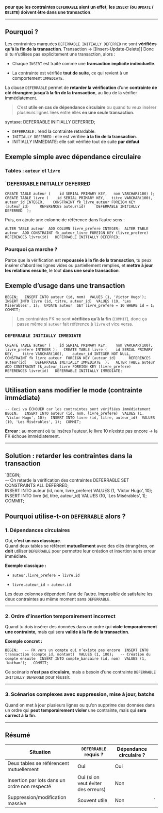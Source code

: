 **pour que les contraintes `DEFERRABLE` aient un effet**, **les `INSERT` (ou `UPDATE` / `DELETE`) doivent être dans une transaction**.

---

##  Pourquoi ?

Les contraintes marquées `DEFERRABLE INITIALLY DEFERRED` ne sont **vérifiées qu'à la fin de la transaction**. Transaction -> [[Insert-Update-Delete]]
Donc si tu n’utilises pas explicitement une transaction, alors :

- Chaque `INSERT` est traité comme une **transaction implicite individuelle**.
    
- La contrainte est vérifiée **tout de suite**, ce qui revient à un comportement `IMMEDIATE`.


La clause `DEFERRABLE` permet de **retarder la vérification** d’une **contrainte de clé étrangère** **jusqu’à la fin de la transaction**, au lieu de la vérifier immédiatement.
> C’est **utile en cas de dépendance circulaire** ou quand tu veux insérer plusieurs lignes liées entre elles **en une seule transaction**.

syntaxe:
DEFERRABLE INITIALLY DEFERRED;
- `DEFERRABLE` : rend la contrainte retardable.
- `INITIALLY DEFERRED` : elle est vérifiée **à la fin de la transaction**.
-  INITIALLY IMMEDIATE:  elle soit vérifiée tout de suite **par défaut**

## Exemple simple avec dépendance circulaire

### Tables : `auteur` et `livre`
### `DEFERRABLE INITIALLY DEFERRED

`CREATE TABLE auteur (   
id SERIAL PRIMARY KEY,  
nom VARCHAR(100)
);  
CREATE TABLE livre (   
id SERIAL PRIMARY KEY,  
titre VARCHAR(100),   
auteur_id INTEGER,   
CONSTRAINT fk_livre_auteur FOREIGN KEY (auteur_id)     REFERENCES auteur(id)     DEFERRABLE INITIALLY DEFERRED 
);`

Puis, on ajoute une colonne de référence dans l’autre sens :

`ALTER TABLE auteur 
ADD COLUMN livre_prefere INTEGER; 
ALTER TABLE auteur 
ADD CONSTRAINT fk_auteur_livre
FOREIGN KEY (livre_prefere)   
REFERENCES livre(id)   DEFERRABLE INITIALLY DEFERRED;`

###  Pourquoi ça marche ?

Parce que la vérification est **repoussée à la fin de la transaction**, tu peux insérer d’abord les lignes vides ou partiellement remplies, et **mettre à jour les relations ensuite**, le tout **dans une seule transaction**.

## Exemple d’usage dans une transaction

`BEGIN;  
INSERT INTO auteur (id, nom) 
VALUES (1, 'Victor Hugo'); 
INSERT INTO livre (id, titre, auteur_id) 
VALUES (10, 'Les Misérables', 1); 
UPDATE auteur 
SET livre_prefere = 10 WHERE id = 1;  
COMMIT;`

> Les contraintes FK ne sont **vérifiées qu’à la fin** (`COMMIT`), donc ça passe même si `auteur` fait référence à `livre` et vice versa.



###  `DEFERRABLE INITIALLY IMMEDIATE`


`CREATE TABLE auteur (   
id SERIAL PRIMARY KEY,   
nom VARCHAR(100),   
livre_prefere INTEGER );  
CREATE TABLE livre (   
id SERIAL PRIMARY KEY,   
titre VARCHAR(100),   
auteur_id INTEGER NOT NULL,   
CONSTRAINT fk_livre_auteur  FOREIGN KEY (auteur_id)     
REFERENCES auteur(id)    DEFERRABLE INITIALLY IMMEDIATE 
);  
ALTER TABLE auteur 
ADD CONSTRAINT fk_auteur_livre FOREIGN KEY (livre_prefere)  
REFERENCES livre(id)   DEFERRABLE INITIALLY IMMEDIATE;`

---

## Utilisation sans modifier le mode (contrainte immédiate)


`-- Ceci va ÉCHOUER car les contraintes sont vérifiées immédiatement BEGIN;  
INSERT INTO auteur (id, nom, livre_prefere) 
VALUES (1, 'Victor Hugo', 10); 
INSERT INTO livre (id, titre, auteur_id) 
VALUES (10, 'Les Misérables', 1);  COMMIT;`

**Erreur** : au moment où tu insères l’auteur, le livre 10 n’existe pas encore → la FK échoue immédiatement.

---

##  Solution : retarder les contraintes dans la transaction

`BEGIN;  
-- On retarde la vérification des contraintes 
DEFERRABLE SET CONSTRAINTS ALL DEFERRED;  
INSERT INTO auteur (id, nom, livre_prefere) 
VALUES (1, 'Victor Hugo', 10); 
INSERT INTO livre (id, titre, auteur_id)
VALUES (10, 'Les Misérables', 1); 
COMMIT;



## Pourquoi utilise-t-on `DEFERRABLE` alors ?

### 1. **Dépendances circulaires**

Oui, **c’est un cas classique**.  
Quand deux tables se réfèrent **mutuellement** avec des clés étrangères, on **doit** utiliser `DEFERRABLE` pour permettre leur création et insertion sans erreur immédiate.

 **Exemple classique :**

- `auteur.livre_prefere → livre.id`
    
- `livre.auteur_id → auteur.id`
    

Les deux colonnes dépendent l’une de l’autre. Impossible de satisfaire les deux contraintes au même moment sans `DEFERRABLE`.

---

###  2. **Ordre d'insertion temporairement incorrect**

Quand tu dois insérer des données dans un ordre qui **viole temporairement une contrainte**, mais qui sera **valide à la fin de la transaction**.

 **Exemple concret :**

`BEGIN;  
-- FK vers un compte qui n’existe pas encore 
INSERT INTO transaction (compte_id, montant) 
VALUES (1, 100);  
-- Création du compte ensuite 
INSERT INTO compte_bancaire (id, nom) 
VALUES (1, 'Nathan');  
COMMIT;`

 Ce scénario **n’est pas circulaire**, mais a besoin d’une contrainte `DEFERRABLE INITIALLY DEFERRED` pour réussir.

---

###  3. **Scénarios complexes avec suppression, mise à jour, batchs**

Quand on met à jour plusieurs lignes ou qu’on supprime des données dans un ordre qui **peut temporairement violer** une contrainte, mais qui **sera correct à la fin**.

---

##  Résumé

| Situation                                     | `DEFERRABLE` requis ?               | Dépendance circulaire ? |     |
| --------------------------------------------- | ----------------------------------- | ----------------------- | --- |
| Deux tables se référencent mutuellement       | Oui                                 | Oui                     |     |
| Insertion par lots dans un ordre non respecté | Oui (si on veut éviter des erreurs) | Non                     |     |
| Suppression/modification massive              | Souvent utile                       |  Non                    | `   |